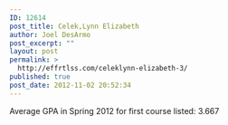 ```yaml
---
ID: 12614
post_title: Celek,Lynn Elizabeth
author: Joel DesArmo
post_excerpt: ""
layout: post
permalink: >
  http://effrtlss.com/celeklynn-elizabeth-3/
published: true
post_date: 2012-11-02 20:52:34
---
```

<p>Average GPA in Spring 2012 for first course listed: 3.667</p>